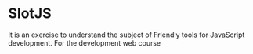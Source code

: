 # SlotJS
It is an exercise to understand the subject of Friendly tools for JavaScript development. For the development web course
